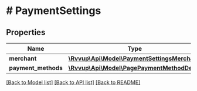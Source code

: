 # # PaymentSettings

## Properties

Name | Type | Description | Notes
------------ | ------------- | ------------- | -------------
**merchant** | [**\Rvvup\Api\Model\PaymentSettingsMerchant**](PaymentSettingsMerchant.md) |  |
**payment_methods** | [**\Rvvup\Api\Model\PagePaymentMethodDetail**](PagePaymentMethodDetail.md) |  |

[[Back to Model list]](../../README.md#models) [[Back to API list]](../../README.md#endpoints) [[Back to README]](../../README.md)
